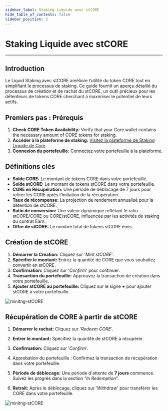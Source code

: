 ```yaml
---
sidebar_label: Staking Liquide avec stCORE
hide_table_of_contents: false
sidebar_position: 2
---
```


# Staking Liquide avec stCORE

---

## Introduction

Le Liquid Staking avec stCORE améliore l’utilité du token CORE tout en simplifiant le processus de staking. Ce guide fournit un aperçu détaillé du processus de création et de rachat du stCORE, un outil précieux pour les détenteurs de tokens CORE cherchant à maximiser le potentiel de leurs actifs.

## Premiers pas : Prérequis

1. **Check CORE Token Availability:** Verify that your Core wallet contains the necessary amount of CORE tokens for staking.
2. **Accéder à la plateforme de staking:** [Visitez la plateforme de Staking Liquide de Core](https://stake.coredao.org/stcore)
3. **Connexion du portefeuille:** Connectez votre portefeuille à la plateforme.

## Définitions clés

- **Solde CORE:** Le montant de tokens CORE dans votre portefeuille.
- **Solde stCORE:** Le montant de tokens stCORE dans votre portefeuille.
- **CORE en Récupération:** Une période de déblocage de 7 jours pour retirer les CORE après l'initiation de la récupération.
- **Taux de récompense:** La projection de rendement annualisé pour la détention de stCORE.
- **Ratio de conversion:** Une valeur dynamique reflétant le ratio stCORE/CORE ou CORE/stCORE, influencée par les activités de staking du contrat Earn.
- **Offre de stCORE:** Le nombre total de tokens stCORE émis.

## Création de stCORE

1. **Démarrer la Creation:** Cliquez sur '_Mint stCORE_'.
2. **Spécifier le montant:** Entrez la quantité de CORE que vous souhaitez convertir en stCORE.
3. **Confirmation:** Cliquez sur '_Confirm_' pour continuer.
4. **Transaction du portefeuille:** Approuvez la transaction de création dans votre portefeuille.
5. **Ajouter stCORE au portefeuille:** Cliquez sur le signe **_+_** pour ajouter stCORE à votre portefeuille.

![minitng-stCORE](../../../../static/img/stCore/mint-stcore.png)

## Récupération de CORE à partir de stCORE

1. **Démarrer le rachat:** Cliquez sur '_Redeem CORE_'.

2. **Entrer le montant:** Spécifiez la quantité de stCORE à récupérer.

3. **Confirmation:** Cliquez sur '_Confirm_'.

4. Approbation du portefeuille : Confirmez la transaction de récupération dans votre portefeuille.

5. **Période de déblocage:** Une période d'attente de **7 jours** commence. Suivez les progrès dans la section “_In Redemption_”.

6. **Retrait:** Après le déblocage, cliquez sur '_Withdraw_' pour transférer les CORE dans votre portefeuille.

![minitng-stCORE](../../../../static/img/stCore/redeem-stcore.png)
